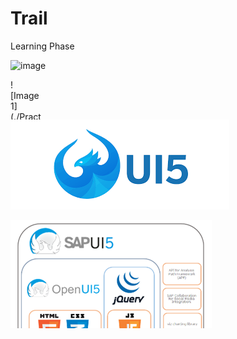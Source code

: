 # Trail
Learning Phase

![image](https://user-images.githubusercontent.com/53134840/120991972-c42dde80-c79f-11eb-8553-e2385cc8645d.png)

<div style="width:50px; height:50px">
![Image1](./Practice/Images/download.jpg)
  </div>

![Image2](./Practice/Images/download.png)

![Image3](./Practice/Images/0_4PwwIN0qfI9IF0Pk.png)

